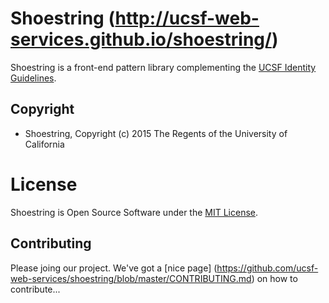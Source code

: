 # Shoestring (http://ucsf-web-services.github.io/shoestring/)

Shoestring is a front-end pattern library complementing the [UCSF Identity Guidelines](http://identity.ucsf.edu/website).

## Copyright

* Shoestring, Copyright (c) 2015 The Regents of the University of California

# License

Shoestring is Open Source Software under the [MIT License](License).

## Contributing
Please joing our project. We've got a [nice page] (https://github.com/ucsf-web-services/shoestring/blob/master/CONTRIBUTING.md)  on how to contribute...
